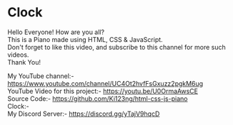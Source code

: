 # Clock
Hello Everyone! How are you all? \
This is a Piano made using HTML, CSS & JavaScript. \
Don't forget to like this video, and subscribe to this channel for more such videos. \
Thank You!

My YouTube channel:- https://www.youtube.com/channel/UC4Ot2hvfFsGxuzz2pgkM6ug \
YouTube Video for this project:- https://youtu.be/U0OrmaAwsCE \
Source Code:- https://github.com/Ki123ng/html-css-js-piano \
Clock:-  \
My Discord Server:- https://discord.gg/yTajV9hqcD
